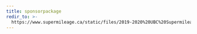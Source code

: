 ```yaml
---
title: sponsorpackage
redir_to: >-
  https://www.supermileage.ca/static/files/2019-2020%20UBC%20Supermileage%20Sponosrship%20Package.pdf
---
```


